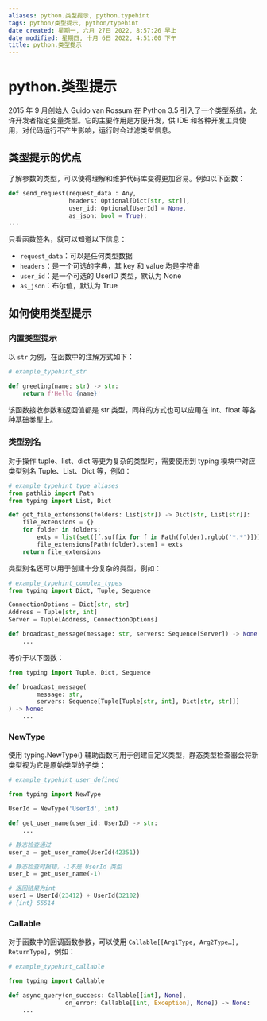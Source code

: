 ```yaml
---
aliases: python.类型提示, python.typehint
tags: python/类型提示, python/typehint
date created: 星期一, 六月 27日 2022, 8:57:26 早上
date modified: 星期四, 十月 6日 2022, 4:51:00 下午
title: python.类型提示
---
```


# python.类型提示

2015 年 9 月创始人 Guido van Rossum 在 Python 3.5 引入了一个类型系统，允许开发者指定变量类型。它的主要作用是方便开发，供 IDE 和各种开发工具使用，对代码运行不产生影响，运行时会过滤类型信息。

## 类型提示的优点

了解参数的类型，可以使得理解和维护代码库变得更加容易。例如以下函数：

```Python
def send_request(request_data : Any,
                 headers: Optional[Dict[str, str]],
                 user_id: Optional[UserId] = None,
                 as_json: bool = True):
...
```

只看函数签名，就可以知道以下信息：

- `request_data`：可以是任何类型数据
- `headers`：是一个可选的字典，其 key 和 value 均是字符串
- `user_id`：是一个可选的 UserID 类型，默认为 None
- `as_json`：布尔值，默认为 True

## 如何使用类型提示

### 内置类型提示

以 `str` 为例，在函数中的注解方式如下：

```Python
# example_typehint_str

def greeting(name: str) -> str:
	return f'Hello {name}'
```

该函数接收参数和返回值都是 str 类型，同样的方式也可以应用在 int、float 等各种基础类型上。

### 类型别名

对于操作 tuple、list、dict 等更为复杂的类型时，需要使用到 typing 模块中对应类型别名 Tuple、List、Dict 等，例如：

```Python
# example_typehint_type_aliases
from pathlib import Path
from typing import List, Dict

def get_file_extensions(folders: List[str]) -> Dict[str, List[str]]:  
    file_extensions = {}
    for folder in folders:
	    exts = list(set([f.suffix for f in Path(folder).rglob('*.*')]))
	    file_extensions[Path(folder).stem] = exts
	return file_extensions
```

类型别名还可以用于创建十分复杂的类型，例如：

```Python
# example_typehint_complex_types
from typing import Dict, Tuple, Sequence

ConnectionOptions = Dict[str, str]
Address = Tuple[str, int]
Server = Tuple[Address, ConnectionOptions]

def broadcast_message(message: str, servers: Sequence[Server]) -> None:
    ...
```

等价于以下函数：

```Python
from typing import Tuple, Dict, Sequence

def broadcast_message(
        message: str,
        servers: Sequence[Tuple[Tuple[str, int], Dict[str, str]]]
) -> None:
    ...
```

### NewType

使用 typing.NewType() 辅助函数可用于创建自定义类型，静态类型检查器会将新类型视为它是原始类型的子类：

```Python
# example_typehint_user_defined

from typing import NewType

UserId = NewType('UserId', int)

def get_user_name(user_id: UserId) -> str:
	...

# 静态检查通过
user_a = get_user_name(UserId(42351))

# 静态检查时报错，-1不是 UserId 类型
user_b = get_user_name(-1)

# 返回结果为int
user1 = UserId(23412) + UserId(32102)
# {int} 55514
```

### Callable

对于函数中的回调函数参数，可以使用 `Callable[[Arg1Type, Arg2Type…], ReturnType]`，例如：

```Python
# example_typehint_callable

from typing import Callable

def async_query(on_success: Callable[[int], None],
				on_error: Callable[[int, Exception], None]) -> None:
	...
```

